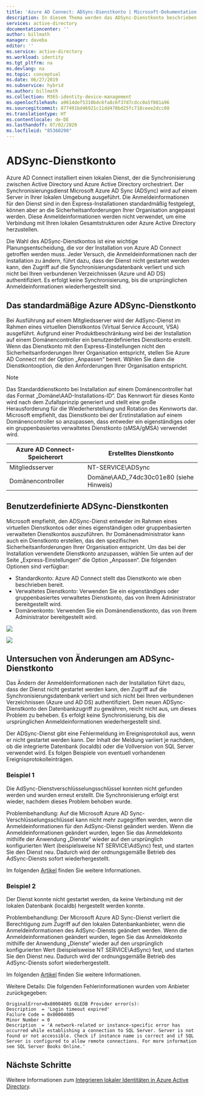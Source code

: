 ```yaml
---
title: 'Azure AD Connect: ADSync-Dienstkonto | Microsoft-Dokumentation'
description: In diesem Thema werden das ADSync-Dienstkonto beschrieben und bewährte Methoden für das Konto vorgestellt.
services: active-directory
documentationcenter: ''
author: billmath
manager: daveba
editor: ''
ms.service: active-directory
ms.workload: identity
ms.tgt_pltfrm: na
ms.devlang: na
ms.topic: conceptual
ms.date: 06/27/2019
ms.subservice: hybrid
ms.author: billmath
ms.collection: M365-identity-device-management
ms.openlocfilehash: a9614def5310bdc6fa8c6f37d7cdcc0a5f081a96
ms.sourcegitcommit: 877491bd46921c11dd478bd25fc718ceee2dcc08
ms.translationtype: HT
ms.contentlocale: de-DE
ms.lasthandoff: 07/02/2020
ms.locfileid: "85360298"
---
```

# <a name="adsync-service-account"></a>ADSync-Dienstkonto
Azure AD Connect installiert einen lokalen Dienst, der die Synchronisierung zwischen Active Directory und Azure Active Directory orchestriert.  Der Synchronisierungsdienst Microsoft Azure AD Sync (ADSync) wird auf einem Server in Ihrer lokalen Umgebung ausgeführt.  Die Anmeldeinformationen für den Dienst sind in den Express-Installationen standardmäßig festgelegt, können aber an die Sicherheitsanforderungen Ihrer Organisation angepasst werden.  Diese Anmeldeinformationen werden nicht verwendet, um eine Verbindung mit Ihren lokalen Gesamtstrukturen oder Azure Active Directory herzustellen.

Die Wahl des ADSync-Dienstkontos ist eine wichtige Planungsentscheidung, die vor der Installation von Azure AD Connect getroffen werden muss.  Jeder Versuch, die Anmeldeinformationen nach der Installation zu ändern, führt dazu, dass der Dienst nicht gestartet werden kann, den Zugriff auf die Synchronisierungsdatenbank verliert und sich nicht bei Ihren verbundenen Verzeichnissen (Azure und AD DS) authentifiziert.  Es erfolgt keine Synchronisierung, bis die ursprünglichen Anmeldeinformationen wiederhergestellt sind.

## <a name="the-default-adsync-service-account"></a>Das standardmäßige Azure ADSync-Dienstkonto

Bei Ausführung auf einem Mitgliedsserver wird der AdSync-Dienst im Rahmen eines virtuellen Dienstkontos (Virtual Service Account, VSA) ausgeführt.  Aufgrund einer Produktbeschränkung wird bei der Installation auf einem Domänencontroller ein benutzerdefiniertes Dienstkonto erstellt.  Wenn das Dienstkonto mit den Express-Einstellungen nicht den Sicherheitsanforderungen Ihrer Organisation entspricht, stellen Sie Azure AD Connect mit der Option „Anpassen“ bereit.  Wählen Sie dann die Dienstkontooption, die den Anforderungen Ihrer Organisation entspricht.

>[!NOTE]
>Das Standarddienstkonto bei Installation auf einem Domänencontroller hat das Format „Domäne\AAD-Installations-ID“.  Das Kennwort für dieses Konto wird nach dem Zufallsprinzip generiert und stellt eine große Herausforderung für die Wiederherstellung und Rotation des Kennworts dar.  Microsoft empfiehlt, das Dienstkonto bei der Erstinstallation auf einem Domänencontroller so anzupassen, dass entweder ein eigenständiges oder ein gruppenbasiertes verwaltetes Dienstkonto (sMSA/gMSA) verwendet wird.

|Azure AD Connect-Speicherort|Erstelltes Dienstkonto|
|-----|-----|
|Mitgliedsserver|NT-SERVICE\ADSync|
|Domänencontroller|Domäne\AAD_74dc30c01e80 (siehe Hinweis)|

## <a name="custom-adsync-service-accounts"></a>Benutzerdefinierte ADSync-Dienstkonten
Microsoft empfiehlt, den ADSync-Dienst entweder im Rahmen eines virtuellen Dienstkontos oder eines eigenständigen oder gruppenbasierten verwalteten Dienstkontos auszuführen.  Ihr Domänenadministrator kann auch ein Dienstkonto erstellen, das den spezifischen Sicherheitsanforderungen Ihrer Organisation entspricht.   Um das bei der Installation verwendete Dienstkonto anzupassen, wählen Sie unten auf der Seite „Express-Einstellungen“ die Option „Anpassen“.   Die folgenden Optionen sind verfügbar:

- Standardkonto: Azure AD Connect stellt das Dienstkonto wie oben beschrieben bereit.
- Verwaltetes Dienstkonto: Verwenden Sie ein eigenständiges oder gruppenbasiertes verwaltetes Dienstkonto, das von Ihrem Administrator bereitgestellt wird.
- Domänenkonto: Verwenden Sie ein Domänendienstkonto, das von Ihrem Administrator bereitgestellt wird.

![](media/concept-adsync-service-account/adsync1.png)

![](media/concept-adsync-service-account/adsync2.png)

## <a name="diagnosing-adsync-service-account-changes"></a>Untersuchen von Änderungen am ADSync-Dienstkonto
Das Ändern der Anmeldeinformationen nach der Installation führt dazu, dass der Dienst nicht gestartet werden kann, den Zugriff auf die Synchronisierungsdatenbank verliert und sich nicht bei Ihren verbundenen Verzeichnissen (Azure und AD DS) authentifiziert.  Dem neuen ADSync-Dienstkonto den Datenbankzugriff zu gewähren, reicht nicht aus, um dieses Problem zu beheben. Es erfolgt keine Synchronisierung, bis die ursprünglichen Anmeldeinformationen wiederhergestellt sind.

Der ADSync-Dienst gibt eine Fehlermeldung im Ereignisprotokoll aus, wenn er nicht gestartet werden kann.  Der Inhalt der Meldung variiert je nachdem, ob die integrierte Datenbank (localdb) oder die Vollversion von SQL Server verwendet wird.  Es folgen Beispiele von eventuell vorhandenen Ereignisprotokolleinträgen.

### <a name="example-1"></a>Beispiel 1

Die AdSync-Dienstverschlüsselungsschlüssel konnten nicht gefunden werden und wurden erneut erstellt.  Die Synchronisierung erfolgt erst wieder, nachdem dieses Problem behoben wurde.

Problembehandlung: Auf die Microsoft Azure AD Sync-Verschlüsselungsschlüssel kann nicht mehr zugegriffen werden, wenn die Anmeldeinformationen für den AdSync-Dienst geändert werden.  Wenn die Anmeldeinformationen geändert wurden, legen Sie das Anmeldekonto mithilfe der Anwendung „Dienste“ wieder auf den ursprünglich konfigurierten Wert (beispielsweise NT SERVICE\AdSync) fest, und starten Sie den Dienst neu.  Dadurch wird der ordnungsgemäße Betrieb des AdSync-Diensts sofort wiederhergestellt.

Im folgenden [Artikel](https://go.microsoft.com/fwlink/?linkid=2086764) finden Sie weitere Informationen.

### <a name="example-2"></a>Beispiel 2

Der Dienst konnte nicht gestartet werden, da keine Verbindung mit der lokalen Datenbank (localdb) hergestellt werden konnte.

Problembehandlung: Der Microsoft Azure AD Sync-Dienst verliert die Berechtigung zum Zugriff auf den lokalen Datenbankanbieter, wenn die Anmeldeinformationen des AdSync-Diensts geändert werden.  Wenn die Anmeldeinformationen geändert wurden, legen Sie das Anmeldekonto mithilfe der Anwendung „Dienste“ wieder auf den ursprünglich konfigurierten Wert (beispielsweise NT SERVICE\AdSync) fest, und starten Sie den Dienst neu.  Dadurch wird der ordnungsgemäße Betrieb des AdSync-Diensts sofort wiederhergestellt.

Im folgenden [Artikel](https://go.microsoft.com/fwlink/?linkid=2086764) finden Sie weitere Informationen.

Weitere Details: Die folgenden Fehlerinformationen wurden vom Anbieter zurückgegeben:
 

``` 
OriginalError=0x80004005 OLEDB Provider error(s): 
Description  = 'Login timeout expired'
Failure Code = 0x80004005
Minor Number = 0 
Description  = 'A network-related or instance-specific error has occurred while establishing a connection to SQL Server. Server is not found or not accessible. Check if instance name is correct and if SQL Server is configured to allow remote connections. For more information see SQL Server Books Online.'
```
## <a name="next-steps"></a>Nächste Schritte
Weitere Informationen zum [Integrieren lokaler Identitäten in Azure Active Directory](whatis-hybrid-identity.md).
